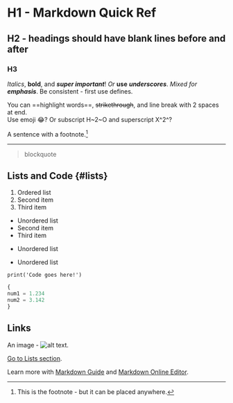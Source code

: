 # H1 - Markdown Quick Ref

## H2 - headings should have blank lines before and after

### H3

*Italics*, **bold**, and ***super important***! _Or_ __use__ ___underscores___. *Mixed for __emphasis__*. Be consistent - first use defines.

You can ==highlight words==, ~~strikethrough~~, and line break with 2 spaces at end.  
Use emoji :joy:? Or subscript H~2~O and superscript X^2^?

A sentence with a footnote.[^1]
[^1]: This is the footnote - but it can be placed anywhere.

----

> blockquote

## Lists and Code {#lists}

1. Ordered list
2. Second item
3. Third item

- Unordered list
- Second item
- Third item

* Unordered list

+ Unordered list

`print('Code goes here!')`

```python
{
num1 = 1.234
num2 = 3.142
}
```

## Links

An image - ![alt text](image.jpg).

[Go to Lists section](#lists).

Learn more with [Markdown Guide](https://www.markdownguide.org/basic-syntax/) and [Markdown Online Editor](https://stackedit.io/app#).

